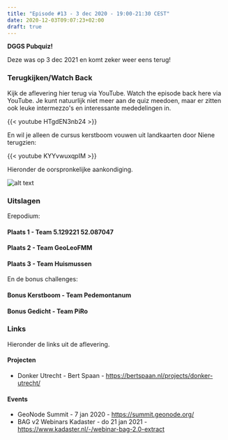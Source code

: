 ```yaml
---
title: "Episode #13 - 3 dec 2020 - 19:00-21:30 CEST"
date: 2020-12-03T09:07:23+02:00
draft: true
---
```


__DGGS Pubquiz!__ 

Deze was op 3 dec 2021 en komt zeker weer eens terug!
 
### Terugkijken/Watch Back

Kijk de aflevering hier terug via YouTube. Watch the episode back here via YouTube.
Je kunt natuurlijk niet meer aan de quiz meedoen, maar er zitten ook leuke
intermezzo's en interessante mededelingen in.

{{< youtube HTgdEN3nb24 >}}   

En wil je alleen de cursus kerstboom vouwen uit landkaarten door Niene terugzien:

{{< youtube KYYvwuxqpIM >}}   

Hieronder de oorspronkelijke aankondiging.

![alt text](/images/episode-0013/pubquiz_aankondiging.jpg)

### Uitslagen

Erepodium:

#### Plaats 1 - Team 5.129221 52.087047 
#### Plaats 2 - Team GeoLeoFMM
#### Plaats 3 - Team Huismussen

En de bonus challenges:

#### Bonus Kerstboom - Team Pedemontanum
#### Bonus Gedicht - Team PiRo
 
### Links
Hieronder de links uit de aflevering.

#### Projecten

* Donker Utrecht - Bert Spaan - https://bertspaan.nl/projects/donker-utrecht/

#### Events

* GeoNode Summit - 7 jan 2020 - https://summit.geonode.org/
* BAG v2 Webinars Kadaster - do 21 jan 2021 - https://www.kadaster.nl/-/webinar-bag-2.0-extract

